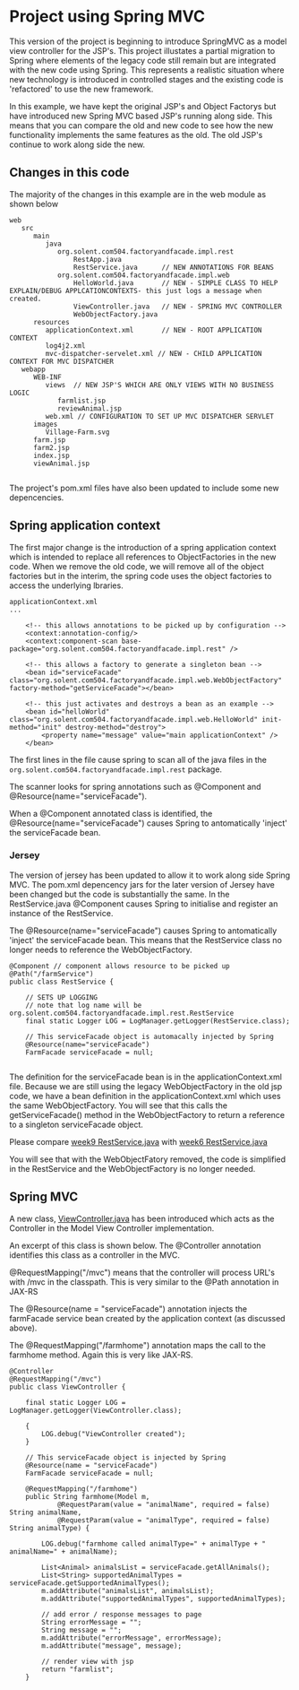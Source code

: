 
# Project using Spring MVC

This version of the project is beginning to introduce SpringMVC as a model view controller for the JSP's.
This project illustates a partial migration to Spring where elements of the legacy code still remain but are integrated with the new code using Spring.
This represents a realistic situation where new technology is introduced in controlled stages and the existing code is 'refactored' to use the new framework.

In this example, we have kept the original JSP's and Object Factorys but have introduced new Spring MVC based JSP's running along side. 
This means that you can compare the old and new code to see how the new functionality implements the same features as the old.
The old JSP's continue to work along side the new.

## Changes in this code

The majority of the changes in this example are in the web module as shown below 
```
web
   src
      main
         java
            org.solent.com504.factoryandfacade.impl.rest
                RestApp.java
                RestService.java      // NEW ANNOTATIONS FOR BEANS
            org.solent.com504.factoryandfacade.impl.web
                HelloWorld.java       // NEW - SIMPLE CLASS TO HELP EXPLAIN/DEBUG APPLCATIONCONTEXTS- this just logs a message when created.
                ViewController.java   // NEW - SPRING MVC CONTROLLER
                WebObjectFactory.java
      resources
         applicationContext.xml       // NEW - ROOT APPLICATION CONTEXT
         log4j2.xml
         mvc-dispatcher-servelet.xml // NEW - CHILD APPLICATION CONTEXT FOR MVC DISPATCHER
   webapp
      WEB-INF
         views  // NEW JSP'S WHICH ARE ONLY VIEWS WITH NO BUSINESS LOGIC
            farmlist.jsp
            reviewAnimal.jsp
         web.xml // CONFIGURATION TO SET UP MVC DISPATCHER SERVLET
      images
         Village-Farm.svg
      farm.jsp
      farm2.jsp
      index.jsp
      viewAnimal.jsp


```
The project's pom.xml files have also been updated to include some new depencencies.

## Spring application context

The first major change is the introduction of a spring application context which is intended to replace all references to ObjectFactories in the new code. 
When we remove the old code, we will remove all of the object factories but in the interim, the spring code uses the object factories to access the underlying lbraries.

```
applicationContext.xml
...

    <!-- this allows annotations to be picked up by configuration -->
    <context:annotation-config/>
    <context:component-scan base-package="org.solent.com504.factoryandfacade.impl.rest" />
     
    <!-- this allows a factory to generate a singleton bean -->
    <bean id="serviceFacade" class="org.solent.com504.factoryandfacade.impl.web.WebObjectFactory" factory-method="getServiceFacade"></bean> 
     
    <!-- this just activates and destroys a bean as an example -->
    <bean id="helloWorld" class="org.solent.com504.factoryandfacade.impl.web.HelloWorld" init-method="init" destroy-method="destroy">
        <property name="message" value="main applicationContext" />
    </bean>
```
The first lines in the file cause spring to scan all of the java files in the ```org.solent.com504.factoryandfacade.impl.rest``` package.

The scanner looks for spring annotations such as @Component and @Resource(name="serviceFacade").

When a @Component annotated class is identified, the @Resource(name="serviceFacade") causes Spring to antomatically 'inject' the serviceFacade bean.

### Jersey
The version of jersey has been updated to allow it to work along side Spring MVC. 
The pom.xml depencency jars for the later version of Jersey have been changed but the code is substantially the same.
In the RestService.java @Component causes Spring to initialise and register an instance of the RestService.

The @Resource(name="serviceFacade") causes Spring to antomatically 'inject' the serviceFacade bean. This means that the RestService class no longer needs to reference the WebObjectFactory.

```
@Component // component allows resource to be picked up
@Path("/farmService")
public class RestService {

    // SETS UP LOGGING 
    // note that log name will be org.solent.com504.factoryandfacade.impl.rest.RestService
    final static Logger LOG = LogManager.getLogger(RestService.class);

    // This serviceFacade object is automacally injected by Spring
    @Resource(name="serviceFacade")
    FarmFacade serviceFacade = null;   
    
```

The definition for the serviceFacade bean is in the applicationContext.xml file.
Because we are still using the legacy WebObjectFactory in the old jsp code, we have a bean definition in the applicationContext.xml which uses the same WebObjectFactory. You will see that this calls the getServiceFacade() method in the WebObjectFactory to return a reference to a singleton serviceFacade object.

Please compare 
[week9 RestService.java](../../week9/webfacadeexample2-spring/web/src/main/java/org/solent/com504/factoryandfacade/impl/rest/RestService.java ) 
with 
[week6 RestService.java](../../week6/webfacadeexample2/web/src/main/java/org/solent/com504/factoryandfacade/impl/rest/RestService.java ) 

You will see that with the WebObjectFatory removed, the code is simplified in the RestService and the WebObjectFactory is no longer needed.

## Spring MVC
A new class, [ViewController.java](../../week9/webfacadeexample2-spring/web/src/main/java/org/solent/com504/factoryandfacade/impl/web/ViewController.java ) has been introduced which acts as the Controller in the Model View Controller implementation.

An excerpt of this class is shown below. 
The @Controller annotation identifies this class as a controller in the MVC.

@RequestMapping("/mvc") means that the controller will process URL's with /mvc in the classpath.
This is very similar to the @Path annotation in JAX-RS

The @Resource(name = "serviceFacade") annotation injects the farmFacade service bean created by the application context (as discussed above).

The @RequestMapping("/farmhome") annotation maps the call to the farmhome method. Again this is very like JAX-RS.

```
@Controller
@RequestMapping("/mvc")
public class ViewController {

    final static Logger LOG = LogManager.getLogger(ViewController.class);

    {
        LOG.debug("ViewController created");
    }

    // This serviceFacade object is injected by Spring
    @Resource(name = "serviceFacade")
    FarmFacade serviceFacade = null;

    @RequestMapping("/farmhome")
    public String farmhome(Model m,
            @RequestParam(value = "animalName", required = false) String animalName,
            @RequestParam(value = "animalType", required = false) String animalType) {

        LOG.debug("farmhome called animalType=" + animalType + " animalName=" + animalName);

        List<Animal> animalsList = serviceFacade.getAllAnimals();
        List<String> supportedAnimalTypes = serviceFacade.getSupportedAnimalTypes();
        m.addAttribute("animalsList", animalsList);
        m.addAttribute("supportedAnimalTypes", supportedAnimalTypes);

        // add error / response messages to page
        String errorMessage = "";
        String message = "";
        m.addAttribute("errorMessage", errorMessage);
        m.addAttribute("message", message);

        // render view with jsp
        return "farmlist";
    }
```













